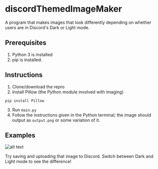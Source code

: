 # discordThemedImageMaker
A program that makes images that look differently depending on whether users are in Discord's Dark or Light mode.
## Prerequisites
1. Python 3 is installed
2. pip is installed.

## Instructions
1. Clone/download the repro
2. Install Pillow (the Python module involved with imaging)
```
pip install Pillow
```
3. Run `main.py`
4. Follow the instructions given in the Python terminal; the image should output as `output.png` or some variation of it.

## Examples
![alt text][logo]

[logo]: https://i.imgur.com/reMEpus.png
Try saving and uploading that image to Discord. Switch between Dark and Light mode to see the difference!
